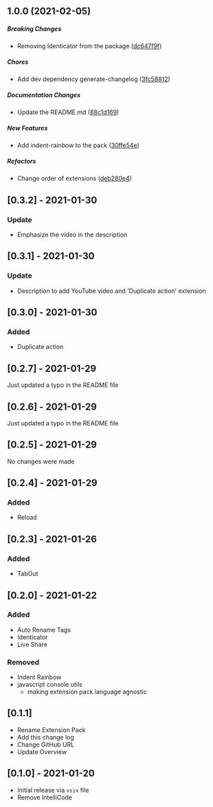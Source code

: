 ## 1.0.0 (2021-02-05)

##### Breaking Changes

*  Removing Identicator from the package ([dc647f9f](https://github.com/brainomite/suggested-fullstack-bootcamp-extension-pack/commit/dc647f9febf68c9223139cce3ef424ef23ed2ed3))

##### Chores

*  Add dev dependency generate-changelog ([3fc58812](https://github.com/brainomite/suggested-fullstack-bootcamp-extension-pack/commit/3fc588125d24bdaef9b2f7d2551d24eab3dc1abf))

##### Documentation Changes

*  Update the README.md ([88c1d169](https://github.com/brainomite/suggested-fullstack-bootcamp-extension-pack/commit/88c1d1698208a6e97db5bc89c72e9d55229b9083))

##### New Features

*  Add indent-rainbow to the pack ([30ffe54e](https://github.com/brainomite/suggested-fullstack-bootcamp-extension-pack/commit/30ffe54ef50f3d327f30c28eb321730ef6815220))

##### Refactors

*  Change order of extensions ([deb280e4](https://github.com/brainomite/suggested-fullstack-bootcamp-extension-pack/commit/deb280e471c0b5e9001426a9b0ca9f9b2991a69d))


## [0.3.2] - 2021-01-30

### Update

- Emphasize the video in the description

## [0.3.1] - 2021-01-30

### Update

- Description to add YouTube video and 'Duplicate action' extension

## [0.3.0] - 2021-01-30

### Added

- Duplicate action

## [0.2.7] - 2021-01-29

Just updated a typo in the README file

## [0.2.6] - 2021-01-29

Just updated a typo in the README file

## [0.2.5] - 2021-01-29

No changes were made

## [0.2.4] - 2021-01-29

### Added

- Reload

## [0.2.3] - 2021-01-26

### Added

- TabOut

## [0.2.0] - 2021-01-22

### Added

- Auto Rename Tags
- Identicator
- Live Share

### Removed

- Indent Rainbow
- javascript console utils
  - making extension pack language agnostic

## [0.1.1]

- Rename Extension Pack
- Add this change log
- Change GitHub URL
- Update Overview

## [0.1.0] - 2021-01-20

- Initial release via `vsix` file
- Remove IntelliCode
